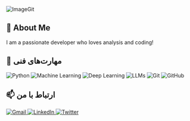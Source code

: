 ![ImageGit](https://github.com/user-attachments/assets/f0c1c9b9-c0df-4628-b9ba-b28a82aad46a)


## 🚀 About Me
I am a passionate developer who loves analysis and coding!

## 🔧 مهارت‌های فنی
<p align="left">
  <img src="https://img.shields.io/badge/Python-3776AB?style=for-the-badge&logo=python&logoColor=white" alt="Python">
  <img src="https://img.shields.io/badge/Machine_Learning-0081CB?style=for-the-badge&logo=scikitlearn&logoColor=white" alt="Machine Learning">
  <img src="https://img.shields.io/badge/Deep_Learning-FF6F00?style=for-the-badge&logo=tensorflow&logoColor=white" alt="Deep Learning">
  <img src="https://img.shields.io/badge/LLMs-FFA000?style=for-the-badge&logo=openai&logoColor=white" alt="LLMs">
  <img src="https://img.shields.io/badge/Git-F05032?style=for-the-badge&logo=git&logoColor=white" alt="Git">
  <img src="https://img.shields.io/badge/GitHub-181717?style=for-the-badge&logo=github&logoColor=white" alt="GitHub">
</p>


## 📫 ارتباط با من
<p align="left">
  <a href="mailto:maryrz.example@gmail.com">
    <img src="https://img.shields.io/badge/Gmail-D14836?style=for-the-badge&logo=gmail&logoColor=white" alt="Gmail">
  </a>
  <a href="https://linkedin.com/in/yourprofile">
    <img src="https://img.shields.io/badge/LinkedIn-0077B5?style=for-the-badge&logo=linkedin&logoColor=white" alt="LinkedIn">
  </a>
  <a href="https://twitter.com/yourhandle">
    <img src="https://img.shields.io/badge/Twitter-1DA1F2?style=for-the-badge&logo=twitter&logoColor=white" alt="Twitter">
  </a>
</p>

